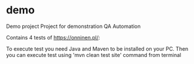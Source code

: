 # demo
Demo project
Project for demonstration QA Automation

Contains 4 tests of https://onninen.pl/:

To execute test you need Java and Maven to be installed on your PC. Then you can execute test using 'mvn clean test site' command from terminal
